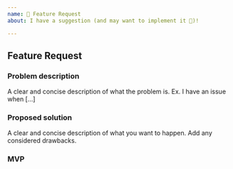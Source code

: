 ```yaml
---
name: 🚀 Feature Request
about: I have a suggestion (and may want to implement it 💪)!

---
```


## Feature Request

### Problem description
A clear and concise description of what the problem is. Ex. I have an issue when [...]

### Proposed solution
A clear and concise description of what you want to happen. Add any considered drawbacks.

### MVP
[Fork, update, and replace this pen if you can show the proposed solution]:
https://codesandbox.io/s/2l3n74j9y
